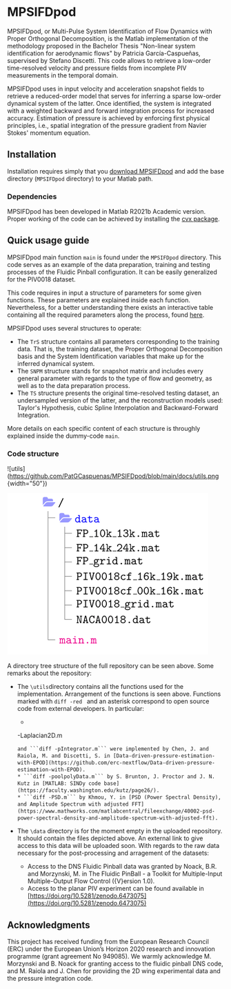 # MPSIFDpod

MPSIFDpod, or Multi-Pulse System Identification of Flow Dynamics with Proper Orthogonal Decomposition, 
is the Matlab implementation of the methodology proposed in the Bachelor Thesis 
"Non-linear system identification for aerodynamic flows" by Patricia García-Caspueñas,  
supervised by Stefano Discetti. This code allows to retrieve a low-order time-resolved velocity 
and pressure fields from incomplete PIV measurements in the temporal domain.

MPSIFDpod uses in input velocity and acceleration snapshot fields to retrieve a reduced-order model 
that serves for inferring a sparse low-order dynamical system of the latter. Once identified, 
the system is integrated with a weighted backward and forward integration process for increased 
accuracy. Estimation of pressure is achieved by enforcing first physical principles, i.e., 
spatial integration of the pressure gradient from Navier Stokes' momentum equation.

## Installation

Installation requires simply that you
[download MPSIFDpod](https://github.com/PatGCaspuenas/MPSIFDpod/archive/refs/heads/main.zip)
and add the base directory (`MPSIFDpod` directory)
to your Matlab path.

### Dependencies

MPSIFDpod has been developed in Matlab R2021b Academic version. Proper working
of the code can be achieved by installing the [cvx package](http://cvxr.com/cvx/).

## Quick usage guide

MPSIFDpod main function `main` is found under the `MPSIFDpod` directory. 
This code serves as an example of the data preparation, training and 
testing processes of the Fluidic Pinball configuration. It can be easily 
generalized for the PIV0018 dataset.

This code requires in input a structure of parameters for some given
functions. These parameters are explained inside each function.
Nevertheless, for a better understanding there exists an interactive
table containing all the required parameters along the process, 
found [here](https://perfect-vibraphone-20c.notion.site/Code-8998ca572e30440f851aedbde6312d18).

MPSIFDpod uses several structures to operate:

* The `TrS` structure contains all parameters corresponding to the training data. That is,
the training dataset, the Proper Orthogonal Decomposition basis and the System Identification
variables that make up for the inferred dynamical system.
* The `SNPM` structure stands for snapshot matrix and includes every general parameter with regards 
to the type of flow and geometry, as well as to the data preparation process. 
* The `TS` structure presents the original time-resolved testing dataset, an undersampled
version of the latter, and the reconstruction models used: Taylor's Hypothesis, cubic
Spline Interpolation and Backward-Forward Integration.

More details on each specific content of each structure is throughly explained inside the dummy-code `main`.

### Code structure

![utils](https://github.com/PatGCaspuenas/MPSIFDpod/blob/main/docs/utils.png {width="50"})

![data](https://github.com/PatGCaspuenas/MPSIFDpod/blob/main/docs/data.png)

A directory tree structure of the full repository can be seen above. Some remarks about the repository:

* The `\utils`directory contains all the functions used for the implementation. Arrangement of the functions is seen above. Functions marked with ```diff -red ```
and an asterisk correspond to open source code from external developers. In particular:

    * ```diff 
    -Laplacian2D.m
    ``` 
    and ```diff -pIntegrator.m``` were implemented by Chen, J. and Raiola, M. and Discetti, S. in [Data-driven-pressure-estimation-with-EPOD](https://github.com/erc-nextflow/Data-driven-pressure-estimation-with-EPOD).
    * ```diff -poolpolyData.m``` by S. Brunton, J. Proctor and J. N. Kutz in [MATLAB: SINDy code base](https://faculty.washington.edu/kutz/page26/).
    * ```diff -PSD.m``` by Khmou, Y. in [PSD (Power Spectral Density), and Amplitude Spectrum with adjusted FFT](https://www.mathworks.com/matlabcentral/fileexchange/40002-psd-power-spectral-density-and-amplitude-spectrum-with-adjusted-fft).

* The `\data` directory is for the moment empty in the uploaded repository. It should contain the files depicted above. An 
external link to give access to this data will be uploaded soon. With regards to the raw data necessary for the post-processing and arragement of the datasets:
   * Access to the DNS Fluidic Pinball data was granted by Noack, B.R. and Morzynski, M. in The Fluidic PinBall - a Toolkit for Multiple-Input Multiple-Output Flow Control ({V}ersion 1.0).
    * Access to the planar PIV experiment can be found available in [https://doi.org/10.5281/zenodo.6473075](https://doi.org/10.5281/zenodo.6473075)
    

## Acknowledgments

This project has received funding from the European Research Council (ERC) 
under the European Union’s Horizon 2020 research and 
innovation programme (grant agreement No 949085). We warmly acknowledge M. Morzynski and B. Noack for granting access to the fluidic pinball DNS code, and M. Raiola and J. Chen for providing the 2D wing experimental data and the pressure integration code.


